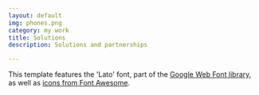 ```yaml
---
layout: default
img: phones.png
category: my work
title: Solutions
description: Solutions and partnerships

---
```

This template features the 'Lato' font, part of the [Google Web Font library](http://www.google.com/fonts), as well as [icons from Font Awesome](http://fontawesome.io).
